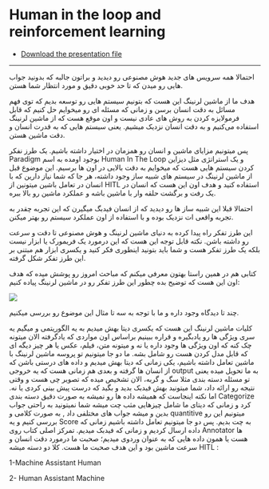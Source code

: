 # Human in the loop and reinforcement learning

- <a href="https://drive.google.com/file/d/1Jr7BjM_iUFKbIiJE3skncwpRfsxpHh0O/view?usp=share_link">Download the presentation file </a>

<hr>

احتمالا همه سرویس های جدید هوش مصنوعی رو دیدید و براتون جالبه که بدونید جواب هایی رو میدن که تا حد خوبی دقیق و مورد انتظار شما هستن. 
 
 هدف ما از ماشین لرنینگ این هست که بتونیم سیستم هایی رو توسعه بدیم که توی فهم مسائل  به دقت انسان برسن و زمانی که مسئله ای رو میخوایم حل کنیم که قابل فرمولایزه کردن به روش های عادی نیست و اون موقع هست که از ماشین لرنینگ استفاده می‌کنیم و به دقت انسان نزدیک میشیم. یعنی سیستم هایی که به قدرت انسان و دقت ماشین هستن.
 
  پس  میتونیم مزایای ماشین و انسان رو همزمان در اختیار داشته باشیم. یک طرز نفکر Paradigm بوجود اومده به اسم Human In The Loop و یک استراتژی مثل دیزاین کردن سیستم هایی هست که میخوایم به دقت بالایی در اون ها برسیم. این موضوع قبل از ماشین لرنینگ در سیستم های شبیه ساز وجود داشته، هر جا که شما نیاز دارین که با انسان در تعامل  باشین میتونین از HITL استفاده کنید و هدف اون این هست که انسان در یک رفت و برگشت حلقه وار با ماشین باشه و عملکرد ماشین رو بالا ببره.

احتمالا قبلا این شبیه ساز ها رو دیدید که از انسان فیدبگ میگیرن که این تجربه چقدر به تجربه واقعی ات نزدیک بوده  و با استفاده از اون عملکرد سیستم رو بهتر میکنن.
 
 این طرز تفکر راه پیدا کرده به دنیای ماشین لرنینگ و هوش مصنوعی تا دقت و سرعت رو داشته باشن. نکته قابل توجه این هست که این درمورد یک فریمورک یا ابزار نیست بلکه یک طرز تفکر هست و شما باید بتونید اینطوری فکر کنید و یکسری ابزار هم مبتنی بر این طرز تفکر شکل گرفته.
 
 کتابی هم در همین راستا بهتون معرفی میکنم که مباحث امروز رو پوشش میده که هدف اون این هست که توضیح بده چطور این طرز تفکر رو در ماشین لرنینگ پیاده کنیم: 
 
 
 <img center src="https://encrypted-tbn0.gstatic.com/images?q=tbn:ANd9GcTex91qAUgaJ7-F-dHWVmTGnhMOP5uy42WDbMcxMSgaEb6xFN9lZfrACdyfZpC0vs7WaYc&usqp=CAU">
 
 چند تا دیدگاه وجود داره و ما با توجه به سه تا مثال این موضوع رو بررسی میکنیم.
 
 کلیات ماشین لرنینگ این هست که یکسری دیتا بهش میدیم به یه الگوریتمی و میگیم یه سری ویژگی ها رو یادبگیره و قراره ببینیم براساس اون مواردی که یادگرفته الان میتونه چک کنه که اون ویژگی ها وجود داره یا نه و میتونه متن، فیلم، عکس یا هر چیز دیگه ای که قابل مدل کردن هست رو شامل بشه. ما دو جا میتونیم تو پروسه ماشین لرنینگ با ماشین تعامل داشته باشیم، یکی زمانی که دیتا بهش میدیم و داده های درستی باشن که از انسان ها گرفته و بعدی هم زمانی هست که یه خروجی  output به ما تحویل میده یعنی تو مسئله دسته بندی مثلا سگ و گربه، الان تشخیص میده که تصویر چی هست و وقتی نتیجه رو ارائه داد، شما میتونید بهش فیدبک بدید و بگید که درست پیش بینی کردی یا نه. اما نکته اینجاست که همیشه داده ها رو نمیشه به صورت دقیق دسته بندی Categorize  کرد و زمانی که دیتای ما شامل چیزهایی مثب چت میشه شما نمیتونید به راحتی جواب بدین و میشه جواب های مختلفی داد , به صورت کلامی  و quantitive میتونیم این رو بررسی کنیم و یه Score به چت بدیم. پس دو جا میتونیم تعامل داشته باشیم زمانی که داده ارسال کردیم و زمانی که فیدبک میدیم. 
 تمرکز اصلی کتاب روی Annotator ها هست یا همون داده هایی که به عنوان وردوی میدیم؛ صحبت ما درمورد دقت انسان و سرعت ماشین بود و این هدف صحبت ما هست. 
 کلا دو دسته میشه HITL : 
 
 1-Machine Assistant Human 
 
 2- Human Assistant Machine 
 
